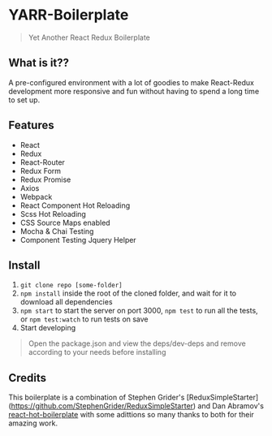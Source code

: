 # YARR-Boilerplate
> Yet Another React Redux Boilerplate

## What is it??

A pre-configured environment with a lot of goodies to make React-Redux development more responsive and fun without having to spend a long time to set up.

## Features

- React
- Redux
- React-Router
- Redux Form
- Redux Promise
- Axios
- Webpack
- React Component Hot Reloading
- Scss Hot Reloading
- CSS Source Maps enabled
- Mocha & Chai Testing
- Component Testing Jquery Helper

## Install

1. `git clone repo [some-folder]`
2. `npm install` inside the root of the cloned folder, and wait for it to download all dependencies
3. `npm start` to start the server on port 3000, `npm test` to run all the tests, or `npm test:watch` to run tests on save
4. Start developing

> Open the package.json and view the deps/dev-deps and remove according to your needs before installing

## Credits

This boilerplate is a combination of Stephen Grider's [ReduxSimpleStarter] (https://github.com/StephenGrider/ReduxSimpleStarter) and Dan Abramov's [react-hot-boilerplate](https://github.com/gaearon/react-hot-boilerplate)
with some adittions so many thanks to both for their amazing work.